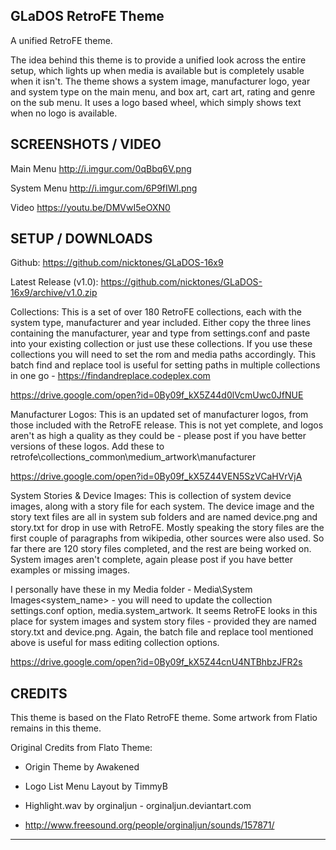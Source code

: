 GLaDOS RetroFE Theme
----------------------------------------------------------

A unified RetroFE theme.

The idea behind this theme is to provide a unified look across the entire setup, which lights up when media is available but is completely usable when it isn't. The theme shows a system image, manufacturer logo, year and system type on the main menu, and box art, cart art, rating and genre on the sub menu. It uses a logo based wheel, which simply shows text when no logo is available.


SCREENSHOTS / VIDEO
----------------------------------------------------------

Main Menu
http://i.imgur.com/0qBbq6V.png

System Menu
http://i.imgur.com/6P9fIWl.png

Video
https://youtu.be/DMVwI5eOXN0



SETUP / DOWNLOADS
----------------------------------------------------------

Github:
https://github.com/nicktones/GLaDOS-16x9


Latest Release (v1.0):
https://github.com/nicktones/GLaDOS-16x9/archive/v1.0.zip


Collections:
This is a set of over 180 RetroFE collections, each with the system type, manufacturer and year included.  Either copy the three lines containing the manufacturer, year and type from settings.conf and paste into your existing collection or just use these collections.  If you use these collections you will need to set the rom and media paths accordingly.
This batch find and replace tool is useful for setting paths in multiple collections in one go - https://findandreplace.codeplex.com

https://drive.google.com/open?id=0By09f_kX5Z44d0lVcmUwc0JfNUE


Manufacturer Logos:
This is an updated set of manufacturer logos, from those included with the RetroFE release.  This is not yet complete, and logos aren't as high a quality as they could be - please post if you have better versions of these logos.  Add these to retrofe\collections\_common\medium_artwork\manufacturer

https://drive.google.com/open?id=0By09f_kX5Z44VEN5SzVCaHVrVjA


System Stories & Device Images:
This is collection of system device images, along with a story file for each system.  The device image and the story text files are all in system sub folders and are named device.png and story.txt for drop in use with RetroFE.  Mostly speaking the story files are the first couple of paragraphs from wikipedia, other sources were also used.
So far there are 120 story files completed, and the rest are being worked on.  System images aren't complete, again please post if you have better examples or missing images.

I personally have these in my Media folder - Media\System Images\<system_name> - you will need to update the collection settings.conf option, media.system_artwork.  It seems RetroFE looks in this place for system images and system story files - provided they are named story.txt and device.png. Again, the batch file and replace tool mentioned above is useful for mass editing collection options.

https://drive.google.com/open?id=0By09f_kX5Z44cnU4NTBhbzJFR2s



CREDITS
----------------------------------------------------------
This theme is based on the Flato RetroFE theme. Some artwork from Flatio remains in this theme.

Original Credits from Flato Theme:

- Origin Theme by Awakened
- Logo List Menu Layout by TimmyB

- Highlight.wav by orginaljun - orginaljun.deviantart.com
- http://www.freesound.org/people/orginaljun/sounds/157871/

----------------------------------------------------------

